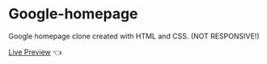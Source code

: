 # Google-homepage

Google homepage clone created with HTML and CSS. (NOT RESPONSIVE!)

[Live Preview](https://amtanny.github.io/google-homepage/) 👈
